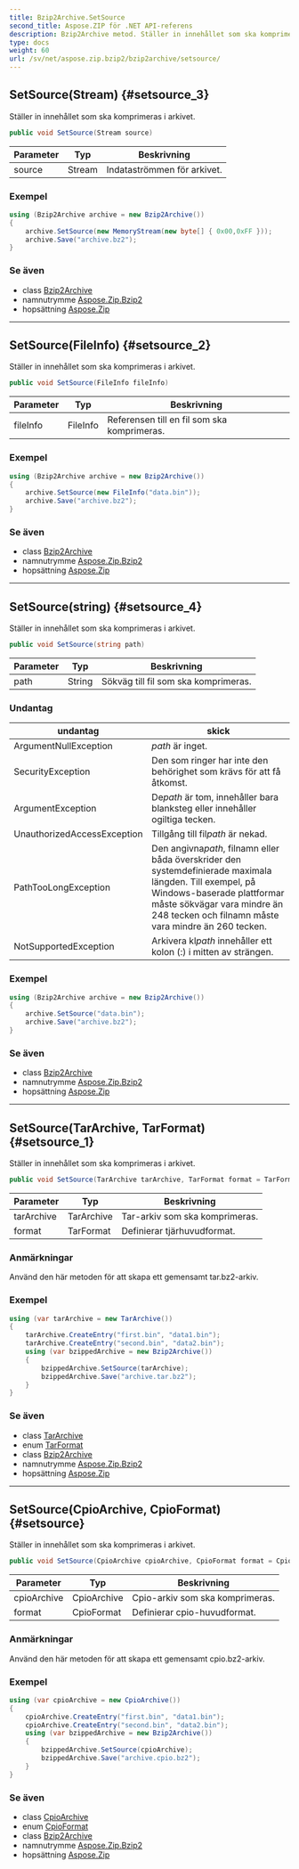 ```yaml
---
title: Bzip2Archive.SetSource
second_title: Aspose.ZIP för .NET API-referens
description: Bzip2Archive metod. Ställer in innehållet som ska komprimeras i arkivet.
type: docs
weight: 60
url: /sv/net/aspose.zip.bzip2/bzip2archive/setsource/
---
```

## SetSource(Stream) {#setsource_3}

Ställer in innehållet som ska komprimeras i arkivet.

```csharp
public void SetSource(Stream source)
```

| Parameter | Typ | Beskrivning |
| --- | --- | --- |
| source | Stream | Indataströmmen för arkivet. |

### Exempel

```csharp
using (Bzip2Archive archive = new Bzip2Archive()) 
{
    archive.SetSource(new MemoryStream(new byte[] { 0x00,0xFF }));
    archive.Save("archive.bz2");
}
```

### Se även

* class [Bzip2Archive](../)
* namnutrymme [Aspose.Zip.Bzip2](../../bzip2archive/)
* hopsättning [Aspose.Zip](../../../)

---

## SetSource(FileInfo) {#setsource_2}

Ställer in innehållet som ska komprimeras i arkivet.

```csharp
public void SetSource(FileInfo fileInfo)
```

| Parameter | Typ | Beskrivning |
| --- | --- | --- |
| fileInfo | FileInfo | Referensen till en fil som ska komprimeras. |

### Exempel

```csharp
using (Bzip2Archive archive = new Bzip2Archive()) 
{
    archive.SetSource(new FileInfo("data.bin"));
    archive.Save("archive.bz2");
}
```

### Se även

* class [Bzip2Archive](../)
* namnutrymme [Aspose.Zip.Bzip2](../../bzip2archive/)
* hopsättning [Aspose.Zip](../../../)

---

## SetSource(string) {#setsource_4}

Ställer in innehållet som ska komprimeras i arkivet.

```csharp
public void SetSource(string path)
```

| Parameter | Typ | Beskrivning |
| --- | --- | --- |
| path | String | Sökväg till fil som ska komprimeras. |

### Undantag

| undantag | skick |
| --- | --- |
| ArgumentNullException | *path* är inget. |
| SecurityException | Den som ringer har inte den behörighet som krävs för att få åtkomst. |
| ArgumentException | De*path* är tom, innehåller bara blanksteg eller innehåller ogiltiga tecken. |
| UnauthorizedAccessException | Tillgång till fil*path* är nekad. |
| PathTooLongException | Den angivna*path*, filnamn eller båda överskrider den systemdefinierade maximala längden. Till exempel, på Windows-baserade plattformar måste sökvägar vara mindre än 248 tecken och filnamn måste vara mindre än 260 tecken. |
| NotSupportedException | Arkivera kl*path* innehåller ett kolon (:) i mitten av strängen. |

### Exempel

```csharp
using (Bzip2Archive archive = new Bzip2Archive()) 
{
    archive.SetSource("data.bin");
    archive.Save("archive.bz2");
}
```

### Se även

* class [Bzip2Archive](../)
* namnutrymme [Aspose.Zip.Bzip2](../../bzip2archive/)
* hopsättning [Aspose.Zip](../../../)

---

## SetSource(TarArchive, TarFormat) {#setsource_1}

Ställer in innehållet som ska komprimeras i arkivet.

```csharp
public void SetSource(TarArchive tarArchive, TarFormat format = TarFormat.UsTar)
```

| Parameter | Typ | Beskrivning |
| --- | --- | --- |
| tarArchive | TarArchive | Tar-arkiv som ska komprimeras. |
| format | TarFormat | Definierar tjärhuvudformat. |

### Anmärkningar

Använd den här metoden för att skapa ett gemensamt tar.bz2-arkiv.

### Exempel

```csharp
using (var tarArchive = new TarArchive())
{
    tarArchive.CreateEntry("first.bin", "data1.bin");
    tarArchive.CreateEntry("second.bin", "data2.bin");
    using (var bzippedArchive = new Bzip2Archive())
    {
        bzippedArchive.SetSource(tarArchive);
        bzippedArchive.Save("archive.tar.bz2");
    }
}
```

### Se även

* class [TarArchive](../../../aspose.zip.tar/tararchive/)
* enum [TarFormat](../../../aspose.zip.tar/tarformat/)
* class [Bzip2Archive](../)
* namnutrymme [Aspose.Zip.Bzip2](../../bzip2archive/)
* hopsättning [Aspose.Zip](../../../)

---

## SetSource(CpioArchive, CpioFormat) {#setsource}

Ställer in innehållet som ska komprimeras i arkivet.

```csharp
public void SetSource(CpioArchive cpioArchive, CpioFormat format = CpioFormat.OldAscii)
```

| Parameter | Typ | Beskrivning |
| --- | --- | --- |
| cpioArchive | CpioArchive | Cpio-arkiv som ska komprimeras. |
| format | CpioFormat | Definierar cpio-huvudformat. |

### Anmärkningar

Använd den här metoden för att skapa ett gemensamt cpio.bz2-arkiv.

### Exempel

```csharp
using (var cpioArchive = new CpioArchive())
{
    cpioArchive.CreateEntry("first.bin", "data1.bin");
    cpioArchive.CreateEntry("second.bin", "data2.bin");
    using (var bzippedArchive = new Bzip2Archive())
    {
        bzippedArchive.SetSource(cpioArchive);
        bzippedArchive.Save("archive.cpio.bz2");
    }
}
```

### Se även

* class [CpioArchive](../../../aspose.zip.cpio/cpioarchive/)
* enum [CpioFormat](../../../aspose.zip.cpio/cpioformat/)
* class [Bzip2Archive](../)
* namnutrymme [Aspose.Zip.Bzip2](../../bzip2archive/)
* hopsättning [Aspose.Zip](../../../)


